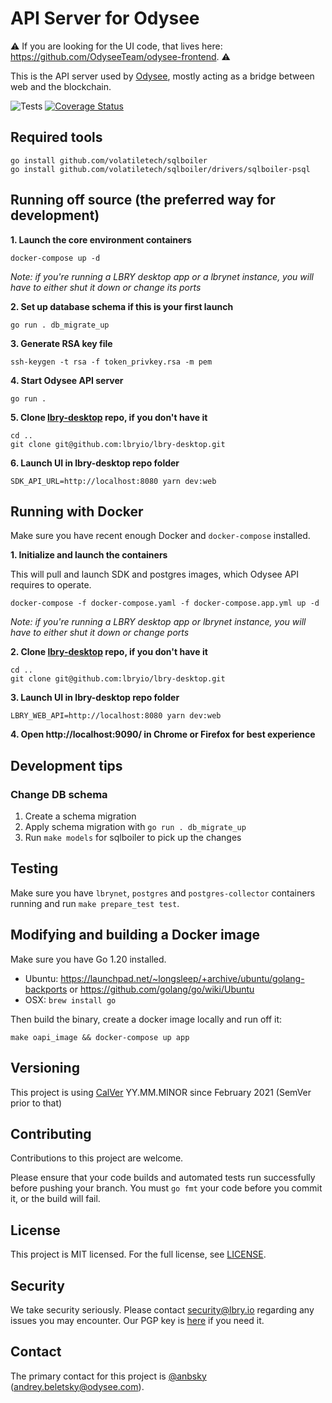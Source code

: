 # API Server for Odysee

⚠️ If you are looking for the UI code, that lives here: https://github.com/OdyseeTeam/odysee-frontend. ⚠️

This is the API server used by [Odysee](https://odysee.com), mostly acting as a bridge between web and the blockchain.

![Tests](https://github.com/OdyseeTeam/odysee-api/actions/workflows/test-release.yml/badge.svg) [![Coverage Status](https://coveralls.io/repos/github/OdyseeTeam/odysee-api/badge.svg?branch=master)](https://coveralls.io/github/OdyseeTeam/odysee-api?branch=master)

## Required tools

```
go install github.com/volatiletech/sqlboiler
go install github.com/volatiletech/sqlboiler/drivers/sqlboiler-psql

```

## Running off source (the preferred way for development)

**1. Launch the core environment containers**

`docker-compose up -d`

*Note: if you're running a LBRY desktop app or a lbrynet instance, you will have to either shut it down or change its ports*

**2. Set up database schema if this is your first launch**

`go run . db_migrate_up`

**3. Generate RSA key file**

`ssh-keygen -t rsa -f token_privkey.rsa -m pem`

**4. Start Odysee API server**

`go run .`

**5. Clone [lbry-desktop](https://github.com/lbryio/lbry-desktop/) repo, if you don't have it**

```
cd ..
git clone git@github.com:lbryio/lbry-desktop.git
```

**6. Launch UI in lbry-desktop repo folder**

```
SDK_API_URL=http://localhost:8080 yarn dev:web
```

## Running with Docker

Make sure you have recent enough Docker and `docker-compose` installed.

**1. Initialize and launch the containers**

This will pull and launch SDK and postgres images, which Odysee API requires to operate.

`docker-compose -f docker-compose.yaml -f docker-compose.app.yml up -d`

*Note: if you're running a LBRY desktop app or lbrynet instance, you will have to either shut it down or change ports*

**2. Clone [lbry-desktop](https://github.com/lbryio/lbry-desktop/) repo, if you don't have it**

```
cd ..
git clone git@github.com:lbryio/lbry-desktop.git
```

**3. Launch UI in lbry-desktop repo folder**

```
LBRY_WEB_API=http://localhost:8080 yarn dev:web
```

**4. Open http://localhost:9090/ in Chrome or Firefox for best experience**

## Development tips

### Change DB schema

1. Create a schema migration
2. Apply schema migration with `go run . db_migrate_up`
3. Run `make models` for sqlboiler to pick up the changes

## Testing

Make sure you have `lbrynet`, `postgres` and `postgres-collector` containers running and run `make prepare_test test`.

## Modifying and building a Docker image

Make sure you have Go 1.20 installed.

- Ubuntu: https://launchpad.net/~longsleep/+archive/ubuntu/golang-backports or https://github.com/golang/go/wiki/Ubuntu
- OSX: `brew install go`

Then build the binary, create a docker image locally and run off it:

```
make oapi_image && docker-compose up app
```

## Versioning

This project is using [CalVer](https://calver.org) YY.MM.MINOR since February 2021 (SemVer prior to that)

## Contributing

Contributions to this project are welcome.

Please ensure that your code builds and automated tests run successfully before pushing your branch. You must `go fmt` your code before you commit it, or the build will fail.


## License

This project is MIT licensed. For the full license, see [LICENSE](LICENSE).


## Security

We take security seriously. Please contact security@lbry.io regarding any issues you may encounter.
Our PGP key is [here](https://lbry.com/faq/pgp-key) if you need it.


## Contact

The primary contact for this project is [@anbsky](https://github.com/anbsky) (andrey.beletsky@odysee.com).

